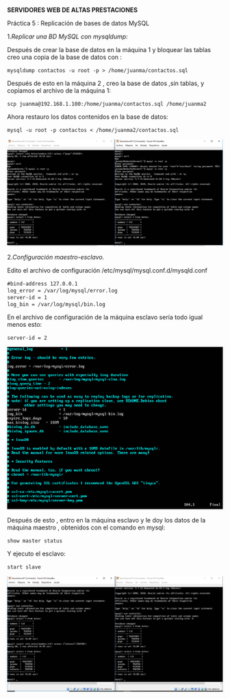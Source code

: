**SERVIDORES WEB DE ALTAS PRESTACIONES**

Práctica 5 : Replicación de bases de datos MySQL

1.*Replicar una BD MySQL con mysqldump:*

Después de crear la base de datos en la máquina 1 y bloquear las tablas creo una copia de la base de datos con :
	
	mysqldump contactos -u root -p > /home/juanma/contactos.sql
	
Después de esto en la máquina 2 , creo la base de datos ,sin tablas, y copiamos el archivo de la máquina 1:

	scp juanma@192.168.1.100:/home/juanma/contactos.sql /home/juanma2
	
Ahora restauro los datos contenidos en la base de datos:

	mysql -u root -p contactos < /home/juanma2/contactos.sql
	
![](https://github.com/juanmaLC/SWAP1718/blob/master/P5/baseDedatosConMismosDatos.PNG) 



2.*Configuración maestro-esclavo.*

Edito el archivo de configuración /etc/mysql/mysql.conf.d/mysqld.conf
 
 	#bind-address 127.0.0.1
 	log_error = /var/log/mysql/error.log
 	server-id = 1
 	log_bin = /var/log/mysql/bin.log

En el archivo de configuración de la máquina esclavo sería todo igual menos esto:

	server-id = 2
	
	
![](https://github.com/juanmaLC/SWAP1718/blob/master/P5/configuracion.png) 

Después de esto , entro en la máquina esclavo y le doy los datos de la máquina maestro , obtenidos con el comando en mysql:

	show master status
	
Y ejecuto el esclavo:

	start slave
	
	
	
![](https://github.com/juanmaLC/SWAP1718/blob/master/P5/maestroEsclavo.PNG) 







